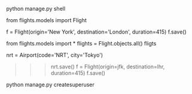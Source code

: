 <!-- get into django shell -->

python manage.py shell

<!-- import model  -->

from flights.models import Flight

<!-- Insert new flight  -->

f = Flight(origin='New York', destination='London', duration=415)
f.save()

<!-- View flights  -->

from flights.models import \*
flights = Flight.objects.all()
fligts

nrt = Airport(code='NRT', city='Tokyo')

> > > nrt.save()
> > > f = Flight(origin=jfk, destination=lhr, duration=415)
> > > f.save()

python manage.py createsuperuser
